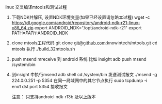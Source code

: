 linux 交叉编译mtools和测试过程
1. 下载NDK并解压, 设置NDK环境变量(如果已经设置请忽略本过程) 
   wget -c https://dl.google.com/android/repository/android-ndk-r21-linux-x86_64.zip
   export ANDROID_NDK="/opt/android-ndk-r21"
   export PATH=$PATH:$ANDROID_NDK
  
2. clone mtools工程代码 
   git clone git@github.com:knowintech/mtools.git
   cd mtools
   执行 ./build_32mtools.sh
3. push msend mreceive  到 android 系统 比如 insight
   adb push msend /system/bin
4. 到insight 中执行msend
   adb shell
   cd /system/bin
   发送测试报文
  ./msend -g 224.0.0.251 -p 5354
   在同一局域网中的其它节点执行 
   sudo tcpdump -i eno1 dst port 5354
   接收报文

   注意： 只支持android-ndk-r13b 及以上版本
